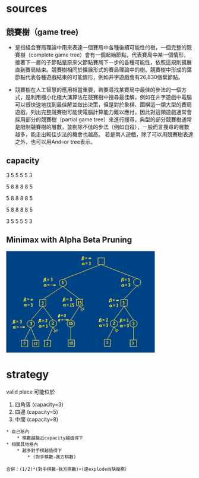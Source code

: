 # sources
## 競賽樹（game tree)

* 是指組合賽局理論中用來表達一個賽局中各種後續可能性的樹，一個完整的競賽樹（complete game tree）會有一個起始節點，代表賽局中某一個情形，接著下一層的子節點是原來父節點賽局下一步的各種可能性，依照這規則擴展直到賽局結束。競賽樹相同於擴展形式的賽局理論中的樹。競賽樹中形成的葉節點代表各種遊戲結束的可能情形，例如井字遊戲會有26,830個葉節點。

* 競賽樹在人工智慧的應用相當重要，若要尋找某賽局中最佳的步法的一個方式，是利用極小化極大演算法在競賽樹中搜尋最佳解，例如在井字遊戲中電腦可以很快速地找到最佳解並做出決策，但是對於象棋、圍棋這一類大型的賽局遊戲，列出完整競賽樹可能使電腦計算能力難以應付，因此對這類遊戲通常會採用部分的競賽樹（partial game tree）來進行搜尋，典型的部分競賽樹通常是限制競賽樹的層數，並剔除不佳的步法（例如自殺），一般而言搜尋的層數越多，能走出較佳步法的機會也越高。
若是兩人遊戲，除了可以用競賽樹表達之外，也可以用And–or tree表示。

## capacity

3 5 5 5 5 3

5 8 8 8 8 5

5 8 8 8 8 5

5 8 8 8 8 5

3 5 5 5 5 3

## Minimax with Alpha Beta Pruning

![image](./images/pruning.png)

# strategy

valid place 可能位於
1. 四角落 (capacity=3)
1. 四邊 (capacity=5)
1. 中間 (capacity=8)

```
* 自己格內
    * 棋數越接近capacity越值得下
* 相關其他格內
    * 越多對手棋越值得下
        * (對手棋數-我方棋數)

合併：(1/2)*(對手棋數-我方棋數)+(達explode尚缺幾棋）
```
